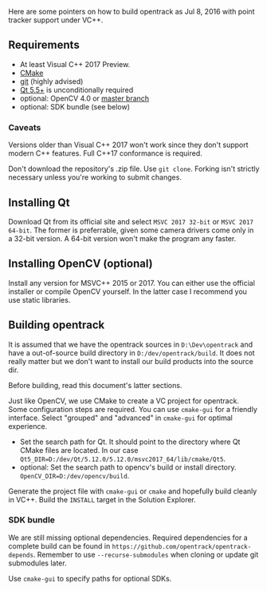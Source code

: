 Here are some pointers on how to build opentrack as Jul 8, 2016 with point tracker support under VC++.

## Requirements

- At least Visual C++ 2017 Preview.
- [CMake](https://cmake.org/download/)
- [git](https://git-scm.com) (highly advised)
- [Qt 5.5+](https://download.qt.io/archive/qt/) is unconditionally required
- optional: OpenCV 4.0 or [master branch](https://github.com/opencv/opencv/)
- optional: SDK bundle (see below)

### Caveats

Versions older than Visual C++ 2017 won't work since they don't support modern C++ features. Full C++17 conformance is required.

Don't download the repository's .zip file. Use `git clone`. Forking isn't strictly necessary unless you're working to submit changes.

## Installing Qt

Download Qt from its official site and select `MSVC 2017 32-bit` or `MSVC 2017 64-bit`. The former is preferrable, given some camera drivers come only in a 32-bit version. A 64-bit version won't make the program any faster.

## Installing OpenCV (optional)

Install any version for MSVC++ 2015 or 2017. You can either use the official installer or compile OpenCV yourself. In the latter case I recommend you use static libraries.

## Building opentrack
It is assumed that we have the opentrack sources in `D:\Dev\opentrack` and have a out-of-source build directory in `D:/dev/opentrack/build`. It does not really matter but we don't want to install our build products into the source dir. 

Before building, read this document's latter sections.

Just like OpenCV, we use CMake to create a VC project for opentrack. Some configuration steps are required. You can use `cmake-gui` for a friendly interface. Select "grouped" and "advanced" in `cmake-gui` for optimal experience.

- Set the search path for Qt. It should point to the directory where Qt CMake files are located. In our case `Qt5_DIR=D:/dev/Qt/5.12.0/5.12.0/msvc2017_64/lib/cmake/Qt5`.
- optional: Set the search path to opencv's build or install directory. `OpenCV_DIR=D:/dev/opencv/build`.

Generate the project file with `cmake-gui` or `cmake` and hopefully build cleanly in VC++. Build the `INSTALL` target in the Solution Explorer.

### SDK bundle

We are still missing optional dependencies. Required dependencies for a complete build can be found in `https://github.com/opentrack/opentrack-depends`. Remember to use `--recurse-submodules` when cloning or update git submodules later.

Use `cmake-gui` to specify paths for optional SDKs.